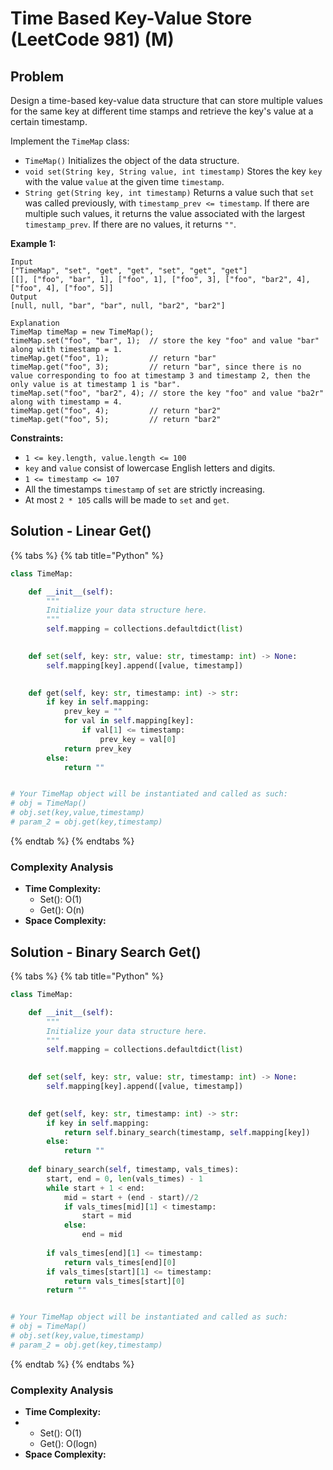 # Time Based Key-Value Store \(LeetCode 981\) \(M\)

## Problem

Design a time-based key-value data structure that can store multiple values for the same key at different time stamps and retrieve the key's value at a certain timestamp.

Implement the `TimeMap` class:

* `TimeMap()` Initializes the object of the data structure.
* `void set(String key, String value, int timestamp)` Stores the key `key` with the value `value` at the given time `timestamp`.
* `String get(String key, int timestamp)` Returns a value such that `set` was called previously, with `timestamp_prev <= timestamp`. If there are multiple such values, it returns the value associated with the largest `timestamp_prev`. If there are no values, it returns `""`.

**Example 1:**

```text
Input
["TimeMap", "set", "get", "get", "set", "get", "get"]
[[], ["foo", "bar", 1], ["foo", 1], ["foo", 3], ["foo", "bar2", 4], ["foo", 4], ["foo", 5]]
Output
[null, null, "bar", "bar", null, "bar2", "bar2"]

Explanation
TimeMap timeMap = new TimeMap();
timeMap.set("foo", "bar", 1);  // store the key "foo" and value "bar" along with timestamp = 1.
timeMap.get("foo", 1);         // return "bar"
timeMap.get("foo", 3);         // return "bar", since there is no value corresponding to foo at timestamp 3 and timestamp 2, then the only value is at timestamp 1 is "bar".
timeMap.set("foo", "bar2", 4); // store the key "foo" and value "ba2r" along with timestamp = 4.
timeMap.get("foo", 4);         // return "bar2"
timeMap.get("foo", 5);         // return "bar2"
```

**Constraints:**

* `1 <= key.length, value.length <= 100`
* `key` and `value` consist of lowercase English letters and digits.
* `1 <= timestamp <= 107`
* All the timestamps `timestamp` of `set` are strictly increasing.
* At most `2 * 105` calls will be made to `set` and `get`.

## Solution - Linear Get\(\)

{% tabs %}
{% tab title="Python" %}
```python
class TimeMap:

    def __init__(self):
        """
        Initialize your data structure here.
        """
        self.mapping = collections.defaultdict(list)
        

    def set(self, key: str, value: str, timestamp: int) -> None:
        self.mapping[key].append([value, timestamp])
        

    def get(self, key: str, timestamp: int) -> str:
        if key in self.mapping:
            prev_key = ""
            for val in self.mapping[key]:
                if val[1] <= timestamp:
                    prev_key = val[0]
            return prev_key
        else:
            return ""


# Your TimeMap object will be instantiated and called as such:
# obj = TimeMap()
# obj.set(key,value,timestamp)
# param_2 = obj.get(key,timestamp)
```
{% endtab %}
{% endtabs %}

### Complexity Analysis

* **Time Complexity:**
  * Set\(\): O\(1\)
  * Get\(\): O\(n\)
* **Space Complexity:**

## Solution - Binary Search Get\(\)

{% tabs %}
{% tab title="Python" %}
```python
class TimeMap:

    def __init__(self):
        """
        Initialize your data structure here.
        """
        self.mapping = collections.defaultdict(list)
        

    def set(self, key: str, value: str, timestamp: int) -> None:
        self.mapping[key].append([value, timestamp])
        

    def get(self, key: str, timestamp: int) -> str:
        if key in self.mapping:
            return self.binary_search(timestamp, self.mapping[key])
        else:
            return ""
    
    def binary_search(self, timestamp, vals_times):
        start, end = 0, len(vals_times) - 1
        while start + 1 < end:
            mid = start + (end - start)//2
            if vals_times[mid][1] < timestamp:
                start = mid
            else:
                end = mid
        
        if vals_times[end][1] <= timestamp:
            return vals_times[end][0]
        if vals_times[start][1] <= timestamp:
            return vals_times[start][0]
        return ""


# Your TimeMap object will be instantiated and called as such:
# obj = TimeMap()
# obj.set(key,value,timestamp)
# param_2 = obj.get(key,timestamp)
```
{% endtab %}
{% endtabs %}

### Complexity Analysis

* **Time Complexity:**
* * Set\(\): O\(1\)
  * Get\(\): O\(logn\)
* **Space Complexity:**

